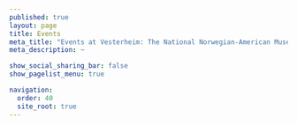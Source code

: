 ```yaml
---
published: true
layout: page
title: Events
meta_title: "Events at Vesterheim: The National Norwegian-American Museum & Heritage Center"
meta_description: ~

show_social_sharing_bar: false
show_pagelist_menu: true

navigation:
  order: 40
  site_root: true  
---
```

